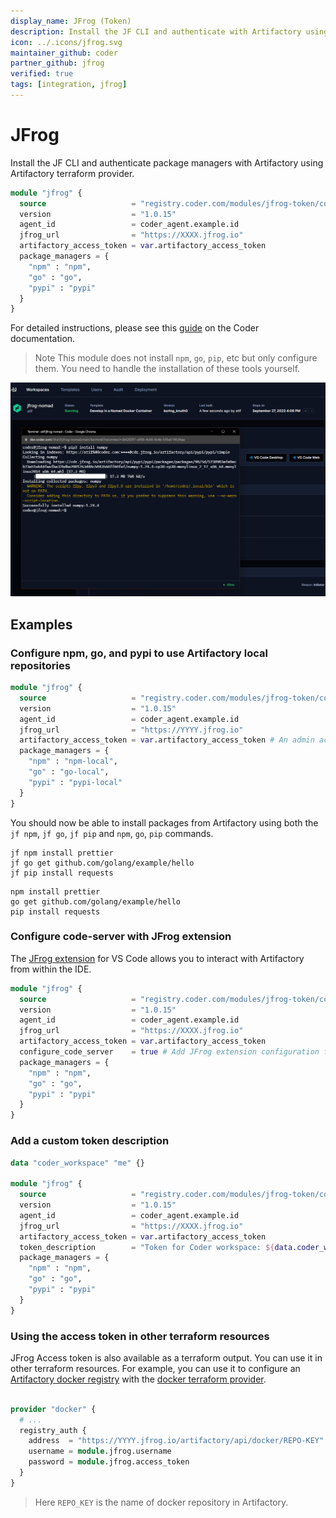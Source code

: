 ```yaml
---
display_name: JFrog (Token)
description: Install the JF CLI and authenticate with Artifactory using Artifactory terraform provider.
icon: ../.icons/jfrog.svg
maintainer_github: coder
partner_github: jfrog
verified: true
tags: [integration, jfrog]
---
```


# JFrog

Install the JF CLI and authenticate package managers with Artifactory using Artifactory terraform provider.

```tf
module "jfrog" {
  source                   = "registry.coder.com/modules/jfrog-token/coder"
  version                  = "1.0.15"
  agent_id                 = coder_agent.example.id
  jfrog_url                = "https://XXXX.jfrog.io"
  artifactory_access_token = var.artifactory_access_token
  package_managers = {
    "npm" : "npm",
    "go" : "go",
    "pypi" : "pypi"
  }
}
```

For detailed instructions, please see this [guide](https://coder.com/docs/v2/latest/guides/artifactory-integration#jfrog-token) on the Coder documentation.

> Note
> This module does not install `npm`, `go`, `pip`, etc but only configure them. You need to handle the installation of these tools yourself.

![JFrog](../.images/jfrog.png)

## Examples

### Configure npm, go, and pypi to use Artifactory local repositories

```tf
module "jfrog" {
  source                   = "registry.coder.com/modules/jfrog-token/coder"
  version                  = "1.0.15"
  agent_id                 = coder_agent.example.id
  jfrog_url                = "https://YYYY.jfrog.io"
  artifactory_access_token = var.artifactory_access_token # An admin access token
  package_managers = {
    "npm" : "npm-local",
    "go" : "go-local",
    "pypi" : "pypi-local"
  }
}
```

You should now be able to install packages from Artifactory using both the `jf npm`, `jf go`, `jf pip` and `npm`, `go`, `pip` commands.

```shell
jf npm install prettier
jf go get github.com/golang/example/hello
jf pip install requests
```

```shell
npm install prettier
go get github.com/golang/example/hello
pip install requests
```

### Configure code-server with JFrog extension

The [JFrog extension](https://open-vsx.org/extension/JFrog/jfrog-vscode-extension) for VS Code allows you to interact with Artifactory from within the IDE.

```tf
module "jfrog" {
  source                   = "registry.coder.com/modules/jfrog-token/coder"
  version                  = "1.0.15"
  agent_id                 = coder_agent.example.id
  jfrog_url                = "https://XXXX.jfrog.io"
  artifactory_access_token = var.artifactory_access_token
  configure_code_server    = true # Add JFrog extension configuration for code-server
  package_managers = {
    "npm" : "npm",
    "go" : "go",
    "pypi" : "pypi"
  }
}
```

### Add a custom token description

```tf
data "coder_workspace" "me" {}

module "jfrog" {
  source                   = "registry.coder.com/modules/jfrog-token/coder"
  version                  = "1.0.15"
  agent_id                 = coder_agent.example.id
  jfrog_url                = "https://XXXX.jfrog.io"
  artifactory_access_token = var.artifactory_access_token
  token_description        = "Token for Coder workspace: ${data.coder_workspace_owner.me.name}/${data.coder_workspace.me.name}"
  package_managers = {
    "npm" : "npm",
    "go" : "go",
    "pypi" : "pypi"
  }
}
```

### Using the access token in other terraform resources

JFrog Access token is also available as a terraform output. You can use it in other terraform resources. For example, you can use it to configure an [Artifactory docker registry](https://jfrog.com/help/r/jfrog-artifactory-documentation/docker-registry) with the [docker terraform provider](https://registry.terraform.io/providers/kreuzwerker/docker/latest/docs).

```tf

provider "docker" {
  # ...
  registry_auth {
    address  = "https://YYYY.jfrog.io/artifactory/api/docker/REPO-KEY"
    username = module.jfrog.username
    password = module.jfrog.access_token
  }
}
```

> Here `REPO_KEY` is the name of docker repository in Artifactory.
